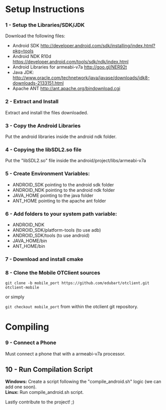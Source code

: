 # Setup Instructions
### 1 - Setup the Libraries/SDK/JDK
Download the following files:
* Android SDK http://developer.android.com/sdk/installing/index.html?pkg=tools
* Android NDK R10d https://developer.android.com/tools/sdk/ndk/index.html
* Android Libraries for armeabi-v7a http://goo.gl/NER92t
* Java JDK: http://www.oracle.com/technetwork/java/javase/downloads/jdk8-downloads-2133151.html
* Apache ANT http://ant.apache.org/bindownload.cgi

### 2 - Extract and Install
Extract and install the files downloaded.

### 3 - Copy the Android Libraries
Put the android libraries inside the android ndk folder.

### 4 - Copying the libSDL2.so file
Put the "libSDL2.so" file inside the android/project/libs/armeabi-v7a

### 5 - Create Environment Variables:
- ANDROID_SDK pointing to the android sdk folder
- ANDROID_NDK pointing to the android ndk folder
- JAVA_HOME pointing to the java folder
- ANT_HOME pointing to the apache ant folder

### 6 - Add folders to your system path variable:
- ANDROID_NDK
- ANDROID_SDK/platform-tools (to use adb)
- ANDROID_SDK/tools (to use android)
- JAVA_HOME/bin
- ANT_HOME/bin

### 7 - Download and install cmake

### 8 - Clone the Mobile OTClient sources
`git clone -b mobile_port https://github.com/edubart/otclient.git otclient-mobile`

or simply

`git checkout mobile_port` from within the otclient git repository.

# Compiling
### 9 - Connect a Phone
Must connect a phone that with a armeabi-v7a processor.

## 10 - Run Compilation Script
**Windows:** Create a script following the "compile_android.sh" logic (we can add one soon).<br/>
**Linux:** Run compile_android.sh script.<br/>

Lastly contribute to the project! ;)